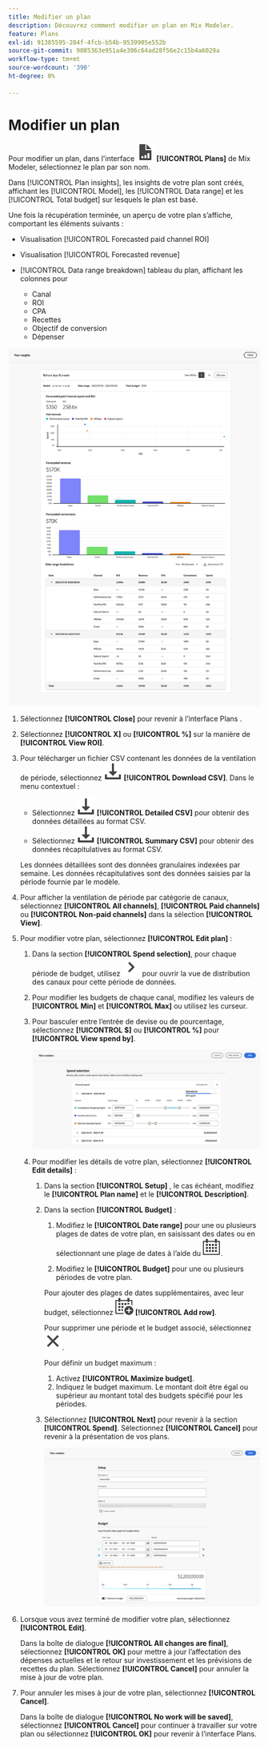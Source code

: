 ```yaml
---
title: Modifier un plan
description: Découvrez comment modifier un plan en Mix Modeler.
feature: Plans
exl-id: 91385595-284f-4fcb-b54b-9539905e552b
source-git-commit: 9085363e951a4e306c64ad28f56e2c15b4a6029a
workflow-type: tm+mt
source-wordcount: '390'
ht-degree: 0%

---
```


# Modifier un plan

Pour modifier un plan, dans l&#39;interface ![PLan](/help/assets//icons/FileChart.svg) **[!UICONTROL Plans]** de Mix Modeler, sélectionnez le plan par son nom.

Dans [!UICONTROL Plan insights], les insights de votre plan sont créés, affichant les [!UICONTROL Model], les [!UICONTROL Data range] et les [!UICONTROL Total budget] sur lesquels le plan est basé.

Une fois la récupération terminée, un aperçu de votre plan s’affiche, comportant les éléments suivants :

- Visualisation [!UICONTROL Forecasted paid channel ROI]
- Visualisation [!UICONTROL Forecasted revenue]
- [!UICONTROL Data range breakdown] tableau du plan, affichant les colonnes pour

   - Canal
   - ROI
   - CPA
   - Recettes
   - Objectif de conversion
   - Dépenser

![Présentation d&#39;un plan](/help/assets//overview-plan.png)

1. Sélectionnez **[!UICONTROL Close]** pour revenir à l’interface Plans .

1. Sélectionnez **[!UICONTROL X]** ou **[!UICONTROL  %]** sur la manière de **[!UICONTROL View ROI]**.

1. Pour télécharger un fichier CSV contenant les données de la ventilation de période, sélectionnez ![Télécharger](/help/assets//icons/Download.svg) **[!UICONTROL Download CSV]**. Dans le menu contextuel :

   - Sélectionnez ![Télécharger](/help/assets//icons/Download.svg) **[!UICONTROL Detailed CSV]** pour obtenir des données détaillées au format CSV.
   - Sélectionnez ![Télécharger](/help/assets//icons/Download.svg) **[!UICONTROL Summary CSV]** pour obtenir des données récapitulatives au format CSV.

   Les données détaillées sont des données granulaires indexées par semaine. Les données récapitulatives sont des données saisies par la période fournie par le modèle.

1. Pour afficher la ventilation de période par catégorie de canaux, sélectionnez **[!UICONTROL All channels]**, **[!UICONTROL Paid channels]** ou **[!UICONTROL Non-paid channels]** dans la sélection **[!UICONTROL View]**.

1. Pour modifier votre plan, sélectionnez **[!UICONTROL Edit plan]** :

   1. Dans la section **[!UICONTROL Spend selection]**, pour chaque période de budget, utilisez ![Chevron](/help/assets//icons/ChevronRight.svg) pour ouvrir la vue de distribution des canaux pour cette période de données.

   1. Pour modifier les budgets de chaque canal, modifiez les valeurs de **[!UICONTROL Min]** et **[!UICONTROL Max]** ou utilisez les curseur.

   1. Pour basculer entre l’entrée de devise ou de pourcentage, sélectionnez **[!UICONTROL $]** ou **[!UICONTROL %]** pour **[!UICONTROL View spend by]**.

      ![Sélection de dépenses](/help/assets//spend-selection.png)

   1. Pour modifier les détails de votre plan, sélectionnez **[!UICONTROL Edit details]** :

      1. Dans la section **[!UICONTROL Setup]** , le cas échéant, modifiez le **[!UICONTROL Plan name]** et le **[!UICONTROL Description]**.

      1. Dans la section **[!UICONTROL Budget]** :

         1. Modifiez le **[!UICONTROL Date range]** pour une ou plusieurs plages de dates de votre plan, en saisissant des dates ou en sélectionnant une plage de dates à l’aide du ![calendrier](/help/assets//icons/Calendar.svg).

         1. Modifiez le **[!UICONTROL Budget]** pour une ou plusieurs périodes de votre plan.

         Pour ajouter des plages de dates supplémentaires, avec leur budget, sélectionnez ![CalendarAdd](/help/assets//icons/CalendarAdd.svg) **[!UICONTROL Add row]**.

         Pour supprimer une période et le budget associé, sélectionnez ![Fermer](/help/assets//icons/Close.svg).

         Pour définir un budget maximum :

         1. Activez **[!UICONTROL Maximize budget]**.
         1. Indiquez le budget maximum. Le montant doit être égal ou supérieur au montant total des budgets spécifié pour les périodes.

      1. Sélectionnez **[!UICONTROL Next]** pour revenir à la section **[!UICONTROL Spend]**. Sélectionnez **[!UICONTROL Cancel]** pour revenir à la présentation de vos plans.

         ![Détails du plan](/help/assets//plan-details.png)


1. Lorsque vous avez terminé de modifier votre plan, sélectionnez **[!UICONTROL Edit]**.

   Dans la boîte de dialogue **[!UICONTROL All changes are final]**, sélectionnez **[!UICONTROL OK]** pour mettre à jour l’affectation des dépenses actuelles et le retour sur investissement et les prévisions de recettes du plan. Sélectionnez **[!UICONTROL Cancel]** pour annuler la mise à jour de votre plan.

1. Pour annuler les mises à jour de votre plan, sélectionnez **[!UICONTROL Cancel]**.

   Dans la boîte de dialogue **[!UICONTROL No work will be saved]**, sélectionnez **[!UICONTROL Cancel]** pour continuer à travailler sur votre plan ou sélectionnez **[!UICONTROL OK]** pour revenir à l’interface Plans.
